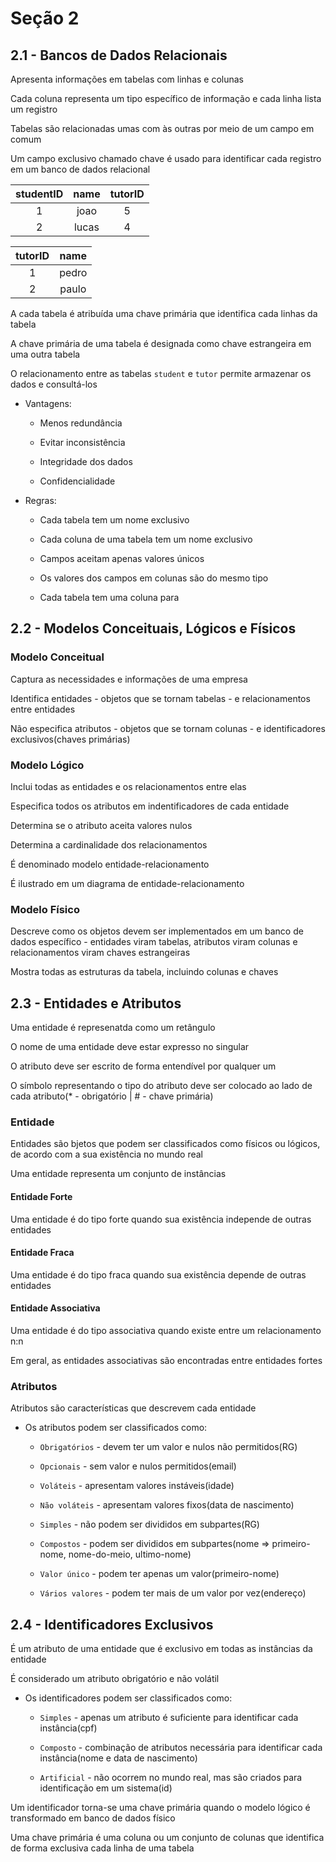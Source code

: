 # Seção 2

## 2.1 - Bancos de Dados Relacionais

Apresenta informações em tabelas com linhas e colunas

Cada coluna representa um tipo específico de informação e cada linha lista um registro

Tabelas são relacionadas umas com às outras por meio de um campo em comum

Um campo exclusivo chamado chave é usado para identificar cada registro em um banco de dados relacional

|studentID|name |tutorID|
|:-------:|:---:|:-----:|
|1        |joao |5      |
|2        |lucas|4      |

|tutorID|name |
|:-----:|:---:|
|1      |pedro|
|2      |paulo|

A cada tabela é atribuída uma chave primária que identifica cada linhas da tabela

A chave primária de uma tabela é designada como chave estrangeira em uma outra tabela

O relacionamento entre as tabelas `student` e `tutor` permite armazenar os dados e consultá-los

* Vantagens:

    * Menos redundância

    * Evitar inconsistência

    * Integridade dos dados

    * Confidencialidade

* Regras:

    * Cada tabela tem um nome exclusivo

    * Cada coluna de uma tabela tem um nome exclusivo

    * Campos aceitam apenas valores únicos

    * Os valores dos campos em colunas são do mesmo tipo

    * Cada tabela tem uma coluna para

## 2.2 - Modelos Conceituais, Lógicos e Físicos

### Modelo Conceitual

Captura as necessidades e informações de uma empresa

Identifica entidades - objetos que se tornam tabelas - e relacionamentos entre entidades

Não especifica atributos - objetos que se tornam colunas - e identificadores exclusivos(chaves primárias)

### Modelo Lógico

Inclui todas as entidades e os relacionamentos entre elas

Especifica todos os atributos em indentificadores de cada entidade

Determina se o atributo aceita valores nulos

Determina a cardinalidade dos relacionamentos

É denominado modelo entidade-relacionamento

É ilustrado em um diagrama de entidade-relacionamento

### Modelo Físico

Descreve como os objetos devem ser implementados em um banco de dados específico - entidades viram tabelas, atributos viram colunas e relacionamentos viram chaves estrangeiras

Mostra todas as estruturas da tabela, incluindo colunas e chaves

## 2.3 - Entidades e Atributos

Uma entidade é represenatda como um retângulo

O nome de uma entidade deve estar expresso no singular

O atributo deve ser escrito de forma entendível por qualquer um

O símbolo representando o tipo do atributo deve ser colocado ao lado de cada atributo(* - obrigatório | # - chave primária)

### Entidade

Entidades são bjetos que podem ser classificados como físicos ou lógicos, de acordo com a sua existência no mundo real

Uma entidade representa um conjunto de instâncias

#### Entidade Forte

Uma entidade é do tipo forte quando sua existência independe de outras entidades

#### Entidade Fraca

Uma entidade é do tipo fraca quando sua existência depende de outras entidades

#### Entidade Associativa

Uma entidade é do tipo associativa quando existe entre um relacionamento n:n

Em geral, as entidades associativas são encontradas entre entidades fortes

### Atributos

Atributos são características que descrevem cada entidade

* Os atributos podem ser classificados como:

    * `Obrigatórios` - devem ter um valor e nulos não permitidos(RG)

    * `Opcionais` - sem valor e nulos permitidos(email)

    * `Voláteis` - apresentam valores instáveis(idade)

    * `Não voláteis` - apresentam valores fixos(data de nascimento)

    * `Simples` - não podem ser divididos em subpartes(RG)

    * `Compostos` - podem ser divididos em subpartes(nome => primeiro-nome, nome-do-meio, ultimo-nome)

    * `Valor único` - podem ter apenas um valor(primeiro-nome)

    * `Vários valores` - podem ter mais de um valor por vez(endereço)

## 2.4 - Identificadores Exclusivos

É um atributo de uma entidade que é exclusivo em todas as instâncias da entidade

É considerado um atributo obrigatório e não volátil

* Os identificadores podem ser classificados como:

    * `Simples` - apenas um atributo é suficiente para identificar cada instância(cpf)

    * `Composto` - combinação de atributos necessária para identificar cada instância(nome e data de nascimento)

    * `Artificial` - não ocorrem no mundo real, mas são criados para identificação em um sistema(id)

Um identificador torna-se uma chave primária quando o modelo lógico é transformado em banco de dados físico

Uma chave primária é uma coluna ou um conjunto de colunas que identifica de forma exclusiva cada linha de uma tabela